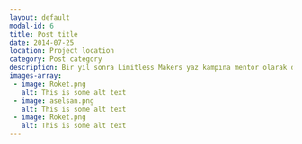 ```yaml
---
layout: default
modal-id: 6
title: Post title
date: 2014-07-25
location: Project location
category: Post category
description: Bir yıl sonra Limitless Makers yaz kampına mentor olarak davet edildim. Projelerinde çalışan öğrencilere eğitim ve mentorluk verdim.
images-array:
 - image: Roket.png
   alt: This is some alt text
 - image: aselsan.png
   alt: This is some alt text
 - image: Roket.png
   alt: This is some alt text
---
```

